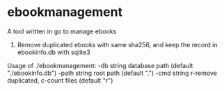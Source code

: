 # ebookmanagement

A tool written in go to manage ebooks

1. Remove duplicated ebooks with same sha256, and keep the record in ebookinfo.db with sqlite3


Usage of ./ebookmanagement:
  -db string
    	database path (default "./ebookinfo.db")
  -path string
    	root path (default ".")
  -cmd string
    	r-remove duplicated, c-count files (default "r")

